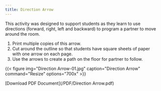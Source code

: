 ```yaml
---
title: Direction Arrow
---
```


This activity was designed to support students as they learn to use directions (forward, right, left and backward) to program a partner to move around the room.

1. Print multiple copies of this arrow.
2. Cut around the outline so that students have square sheets of paper with one arrow on each page.
3. Use the arrows to create a path on the floor for partner to follow.

{{< figure
img="Direction Arrow-01.jpg"
caption="Direction Arrow"
command="Resize"
options="700x" >}}



[Download PDF Document](/PDF/Direction Arrow.pdf)
